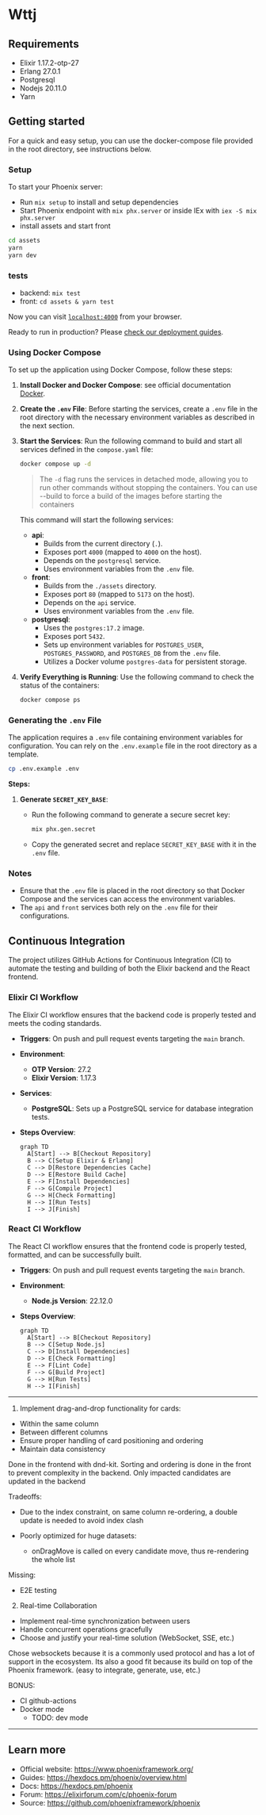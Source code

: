 # Wttj

## Requirements

- Elixir 1.17.2-otp-27
- Erlang 27.0.1
- Postgresql
- Nodejs 20.11.0
- Yarn

## Getting started

For a quick and easy setup, you can use the docker-compose file provided in the root directory, see instructions below.

### Setup

To start your Phoenix server:

- Run `mix setup` to install and setup dependencies
- Start Phoenix endpoint with `mix phx.server` or inside IEx with `iex -S mix phx.server`
- install assets and start front

```bash
cd assets
yarn
yarn dev
```

### tests

- backend: `mix test`
- front: `cd assets & yarn test`

Now you can visit [`localhost:4000`](http://localhost:4000) from your browser.

Ready to run in production? Please [check our deployment guides](https://hexdocs.pm/phoenix/deployment.html).

### Using Docker Compose

To set up the application using Docker Compose, follow these steps:

1. **Install Docker and Docker Compose**: see official documentation [Docker](https://docs.docker.com/compose/install/).

2. **Create the `.env` File**: Before starting the services, create a `.env` file in the root directory with the necessary environment variables as described in the next section.

3. **Start the Services**: Run the following command to build and start all services defined in the `compose.yaml` file:

   ```bash
   docker compose up -d
   ```

   > The `-d` flag runs the services in detached mode, allowing you to run other commands without stopping the containers.
   > You can use --build to force a build of the images before starting the containers

   This command will start the following services:

   - **api**:
     - Builds from the current directory (`.`).
     - Exposes port `4000` (mapped to `4000` on the host).
     - Depends on the `postgresql` service.
     - Uses environment variables from the `.env` file.
   - **front**:
     - Builds from the `./assets` directory.
     - Exposes port `80` (mapped to `5173` on the host).
     - Depends on the `api` service.
     - Uses environment variables from the `.env` file.
   - **postgresql**:
     - Uses the `postgres:17.2` image.
     - Exposes port `5432`.
     - Sets up environment variables for `POSTGRES_USER`, `POSTGRES_PASSWORD`, and `POSTGRES_DB` from the `.env` file.
     - Utilizes a Docker volume `postgres-data` for persistent storage.

4. **Verify Everything is Running**: Use the following command to check the status of the containers:

   ```bash
   docker compose ps
   ```

### Generating the `.env` File

The application requires a `.env` file containing environment variables for configuration. You can rely on the `.env.example` file in the root directory as a template.

```bash
cp .env.example .env
```

**Steps:**

1. **Generate `SECRET_KEY_BASE`**:

   - Run the following command to generate a secure secret key:

     ```bash
     mix phx.gen.secret
     ```

   - Copy the generated secret and replace `SECRET_KEY_BASE` with it in the `.env` file.

### Notes

- Ensure that the `.env` file is placed in the root directory so that Docker Compose and the services can access the environment variables.
- The `api` and `front` services both rely on the `.env` file for their configurations.

## Continuous Integration

The project utilizes GitHub Actions for Continuous Integration (CI) to automate the testing and building of both the Elixir backend and the React frontend.

### Elixir CI Workflow

The Elixir CI workflow ensures that the backend code is properly tested and meets the coding standards.

- **Triggers**: On push and pull request events targeting the `main` branch.
- **Environment**:
  - **OTP Version**: 27.2
  - **Elixir Version**: 1.17.3
- **Services**:
  - **PostgreSQL**: Sets up a PostgreSQL service for database integration tests.
- **Steps Overview**:

  ```mermaid
  graph TD
    A[Start] --> B[Checkout Repository]
    B --> C[Setup Elixir & Erlang]
    C --> D[Restore Dependencies Cache]
    D --> E[Restore Build Cache]
    E --> F[Install Dependencies]
    F --> G[Compile Project]
    G --> H[Check Formatting]
    H --> I[Run Tests]
    I --> J[Finish]
  ```

### React CI Workflow

The React CI workflow ensures that the frontend code is properly tested, formatted, and can be successfully built.

- **Triggers**: On push and pull request events targeting the `main` branch.
- **Environment**:
  - **Node.js Version**: 22.12.0
- **Steps Overview**:

  ```mermaid
  graph TD
    A[Start] --> B[Checkout Repository]
    B --> C[Setup Node.js]
    C --> D[Install Dependencies]
    D --> E[Check Formatting]
    E --> F[Lint Code]
    F --> G[Build Project]
    G --> H[Run Tests]
    H --> I[Finish]
  ```

---

1. Implement drag-and-drop functionality for cards:

- Within the same column
- Between different columns
- Ensure proper handling of card positioning and ordering
- Maintain data consistency

Done in the frontend with dnd-kit.
Sorting and ordering is done in the front to prevent complexity in the backend.
Only impacted candidates are updated in the backend

Tradeoffs:

- Due to the index constraint, on same column re-ordering, a double update is needed to avoid index clash
- Poorly optimized for huge datasets:

  - onDragMove is called on every candidate move, thus re-rendering the whole list

Missing:

- E2E testing

2. Real-time Collaboration

- Implement real-time synchronization between users
- Handle concurrent operations gracefully
- Choose and justify your real-time solution (WebSocket, SSE, etc.)

Chose websockets because it is a commonly used protocol and has a lot of support in the ecosystem.
Its also a good fit because its build on top of the Phoenix framework. (easy to integrate, generate, use, etc.)

BONUS:

- CI github-actions
- Docker mode
  - TODO: dev mode

---

## Learn more

- Official website: https://www.phoenixframework.org/
- Guides: https://hexdocs.pm/phoenix/overview.html
- Docs: https://hexdocs.pm/phoenix
- Forum: https://elixirforum.com/c/phoenix-forum
- Source: https://github.com/phoenixframework/phoenix
